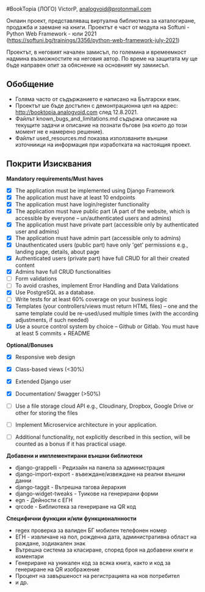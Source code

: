 #BookTopia
(ЛОГО)
VictorP, analogvoid@protonmail.com

Онлаин проект, представляващ виртуална библиотека за каталогиране, продажба и заемане на книги. Проектът е част от 
модула на Softuni - Python Web Framework - юли 2021 (https://softuni.bg/trainings/3356/python-web-framework-july-2021)

Проектът, в неговият начален замисъл, по големина и времеемкост надмина възможностите на неговия автор. По време на 
защитата му ще бъде направен опит за обяснение на основният му замиисъл. 


## Обобщение
- Голяма часто от съдържанието е написано на Български език.
- Проектът ше бъде достъпен с демонтрационна цел на адрес: http://booktopia.analogvoid.com след 12.8.2021.
- Файлът known_bugs_and_limitations.md съдържа описание на текущите задачи и описание на познати бъгове (на които до 
  този момент не е намерено решение).
- Файлът used_resources.md показва използваните външни източниици на информация при изработката на настоящия проект.


## Покрити Изисквания
**Mandatory requirements/Must haves**
- [x] The application must be implemented using Django Framework
- [x] The application must have at least 10 endpoints
- [x] The application must have login/register functionality
- [x] The application must have public part (A part of the website, which is accessible by everyone – 
  un/authenticated users and admins)
- [x] The application must have private part (accessible only by authenticated user and admins)
- [x] The application must have admin part (accessible only to admins)
- [x] Unauthenticated users (public part) have only 'get' permissions e.g., landing page, details, about page
- [x] Authenticated users (private part) have full CRUD for all their created content
- [x] Admins have full CRUD functionalities
- [ ] Form validations
- [ ] To avoid crashes, implement Error Handling and Data Validations
- [x] Use PostgreSQL as a database.
- [ ] Write tests for at least 60% coverage on your business logic
- [x] Templates (your controllers/views must return HTML files) – one and the same template could be re-used/used 
  multiple times (with the according adjustments, if such needed)
- [x] Use a source control system by choice – Github or Gitlab. You must have at least 5 commits + README

**Optional/Bonuses**
- [x] Responsive web design 
- [x] Class-based views (<30%)
- [x] Extended Django user
- [x] Documentation/ Swagger (>50%)
- [ ] Use a file storage cloud API e.g., Cloudinary, Dropbox, Google Drive or other for storing the files
- [ ] Implement Microservice architecture in your application.
- [ ] Additional functionality, not explicitly described in this section, will be counted as a bonus if it has practical usage.


**Добавени и имплементирани външни библиотеки**
- django-grappelli - Редизайн на панела за администрация
- django-import-export - въвеждане/извеждане на реални външни данни
- django-taggit - Вътрешна тагова йерархия
- django-widget-tweaks - Туикове на генерирани форми 
- egn - Дейности с ЕГН
- qrcode - Библиотека за генериране на QR код


**Специфични функции и/или функционалнности**
- regex проверка за валиден БГ мобилен телефонен номер
- ЕГН - извличане на пол, рожденна дата, административна област на раждане, зодиакален знак
- Вътрешна система за класиране, според броя на добавени книги и коментари
- Генериране на уникален код за всяка книга, както и код за генериране на QR изображение
- Процент на завършеност на регистрацията на нов потребител
- и др.

